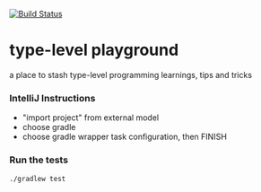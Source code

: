 [![Build Status](https://travis-ci.org/lombardo-chcg/tlp.svg?branch=master)](https://travis-ci.org/lombardo-chcg/tlp)

# type-level playground

a place to stash type-level programming learnings, tips and tricks

### IntelliJ Instructions
* "import project" from external model
* choose gradle
* choose gradle wrapper task configuration, then FINISH

### Run the tests
```sh
./gradlew test
```
